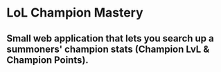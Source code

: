 # LoL Champion Mastery
## Small web application that lets you search up a summoners' champion stats (Champion LvL & Champion Points).

